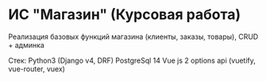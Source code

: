 # ИС "Магазин" (Курсовая работа)
Реализация базовых функций магазина (клиенты, заказы, товары), CRUD + админка

Стек:
  Python3 (Django v4, DRF)
  PostgreSql 14
  Vue js 2 options api (vuetify, vue-router, vuex)
